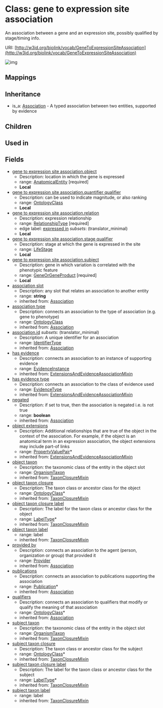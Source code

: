 # Class: gene to expression site association


An association between a gene and an expression site, possibly qualified by stage/timing info.

URI: [http://w3id.org/biolink/vocab/GeneToExpressionSiteAssociation](http://w3id.org/biolink/vocab/GeneToExpressionSiteAssociation)

![img](http://yuml.me/diagram/nofunky;dir:TB/class/\[GeneToExpressionSiteAssociation|subject_taxon_closure_label(i):label_type%20*;object_taxon_closure_label(i):label_type%20*;has_evidence(i):evidence_instance%20%3F;id(i):identifier_type%20%3F;negated(i):boolean%20%3F;association_slot(i):string%20%3F]-%20provided%20by(i)%20%3F>\[Provider],%20\[GeneToExpressionSiteAssociation]-%20publications(i)%20*>\[Publication],%20\[GeneToExpressionSiteAssociation]-%20qualifiers(i)%20*>\[OntologyClass],%20\[GeneToExpressionSiteAssociation]-%20association%20type(i)%20%3F>\[OntologyClass],%20\[GeneToExpressionSiteAssociation]-%20has%20evidence%20type(i)%20%3F>\[EvidenceType],%20\[GeneToExpressionSiteAssociation]-%20object%20extensions(i)%20*>\[PropertyValuePair],%20\[GeneToExpressionSiteAssociation]-%20object%20taxon%20closure(i)%20*>\[OntologyClass],%20\[GeneToExpressionSiteAssociation]-%20object%20taxon(i)%20%3F>\[OrganismTaxon],%20\[GeneToExpressionSiteAssociation]-%20subject%20taxon%20closure(i)%20*>\[OntologyClass],%20\[GeneToExpressionSiteAssociation]-%20subject%20taxon(i)%20%3F>\[OrganismTaxon],%20\[GeneToExpressionSiteAssociation]-%20relation>\[RelationshipType],%20\[GeneToExpressionSiteAssociation]-%20object>\[AnatomicalEntity],%20\[GeneToExpressionSiteAssociation]-%20subject>\[GeneOrGeneProduct],%20\[GeneToExpressionSiteAssociation]-%20quantifier%20qualifier%20%3F>\[OntologyClass],%20\[GeneToExpressionSiteAssociation]-%20stage%20qualifier%20%3F>\[LifeStage],%20\[Association]^-\[GeneToExpressionSiteAssociation])
## Mappings

## Inheritance

 *  is_a: [Association](Association.md) - A typed association between two entities, supported by evidence
## Children

## Used in

## Fields

 * [gene to expression site association.object](gene_to_expression_site_association_object.md)
    * Description: location in which the gene is expressed
    * range: [AnatomicalEntity](AnatomicalEntity.md) [required]
    * __Local__
 * [gene to expression site association.quantifier qualifier](gene_to_expression_site_association_quantifier_qualifier.md)
    * Description: can be used to indicate magnitude, or also ranking
    * range: [OntologyClass](OntologyClass.md)
    * __Local__
 * [gene to expression site association.relation](gene_to_expression_site_association_relation.md)
    * Description: expression relationship
    * range: [RelationshipType](RelationshipType.md) [required]
    * edge label: [expressed in](expressed_in.md) *subsets*: (translator_minimal)
    * __Local__
 * [gene to expression site association.stage qualifier](gene_to_expression_site_association_stage_qualifier.md)
    * Description: stage at which the gene is expressed in the site
    * range: [LifeStage](LifeStage.md)
    * __Local__
 * [gene to expression site association.subject](gene_to_expression_site_association_subject.md)
    * Description: gene in which variation is correlated with the phenotypic feature
    * range: [GeneOrGeneProduct](GeneOrGeneProduct.md) [required]
    * __Local__
 * [association slot](association_slot.md)
    * Description: any slot that relates an association to another entity
    * range: **string**
    * inherited from: [Association](Association.md)
 * [association type](association_type.md)
    * Description: connects an association to the type of association (e.g. gene to phenotype)
    * range: [OntologyClass](OntologyClass.md)
    * inherited from: [Association](Association.md)
 * [association.id](association_id.md) *subsets*: (translator_minimal)
    * Description: A unique identifier for an association
    * range: [IdentifierType](IdentifierType.md)
    * inherited from: [Association](Association.md)
 * [has evidence](has_evidence.md)
    * Description: connects an association to an instance of supporting evidence
    * range: [EvidenceInstance](EvidenceInstance.md)
    * inherited from: [ExtensionsAndEvidenceAssociationMixin](ExtensionsAndEvidenceAssociationMixin.md)
 * [has evidence type](has_evidence_type.md)
    * Description: connects an association to the class of evidence used
    * range: [EvidenceType](EvidenceType.md)
    * inherited from: [ExtensionsAndEvidenceAssociationMixin](ExtensionsAndEvidenceAssociationMixin.md)
 * [negated](negated.md)
    * Description: if set to true, then the association is negated i.e. is not true
    * range: **boolean**
    * inherited from: [Association](Association.md)
 * [object extensions](object_extensions.md)
    * Description: Additional relationships that are true of the object in the context of the association. For example, if the object is an anatomical term in an expression association, the object extensions may include part-of links
    * range: [PropertyValuePair](PropertyValuePair.md)*
    * inherited from: [ExtensionsAndEvidenceAssociationMixin](ExtensionsAndEvidenceAssociationMixin.md)
 * [object taxon](object_taxon.md)
    * Description: the taxonomic class of the entity in the object slot
    * range: [OrganismTaxon](OrganismTaxon.md)
    * inherited from: [TaxonClosureMixin](TaxonClosureMixin.md)
 * [object taxon closure](object_taxon_closure.md)
    * Description: The taxon class or ancestor class for the object
    * range: [OntologyClass](OntologyClass.md)*
    * inherited from: [TaxonClosureMixin](TaxonClosureMixin.md)
 * [object taxon closure label](object_taxon_closure_label.md)
    * Description: The label for the taxon class or ancestor class for the object
    * range: [LabelType](LabelType.md)*
    * inherited from: [TaxonClosureMixin](TaxonClosureMixin.md)
 * [object taxon label](object_taxon_label.md)
    * range: label
    * inherited from: [TaxonClosureMixin](TaxonClosureMixin.md)
 * [provided by](provided_by.md)
    * Description: connects an association to the agent (person, organization or group) that provided it
    * range: [Provider](Provider.md)
    * inherited from: [Association](Association.md)
 * [publications](publications.md)
    * Description: connects an association to publications supporting the association
    * range: [Publication](Publication.md)*
    * inherited from: [Association](Association.md)
 * [qualifiers](qualifiers.md)
    * Description: connects an association to qualifiers that modify or qualify the meaning of that association
    * range: [OntologyClass](OntologyClass.md)*
    * inherited from: [Association](Association.md)
 * [subject taxon](subject_taxon.md)
    * Description: the taxonomic class of the entity in the object slot
    * range: [OrganismTaxon](OrganismTaxon.md)
    * inherited from: [TaxonClosureMixin](TaxonClosureMixin.md)
 * [subject taxon closure](subject_taxon_closure.md)
    * Description: The taxon class or ancestor class for the subject
    * range: [OntologyClass](OntologyClass.md)*
    * inherited from: [TaxonClosureMixin](TaxonClosureMixin.md)
 * [subject taxon closure label](subject_taxon_closure_label.md)
    * Description: The label for the taxon class or ancestor class for the subject
    * range: [LabelType](LabelType.md)*
    * inherited from: [TaxonClosureMixin](TaxonClosureMixin.md)
 * [subject taxon label](subject_taxon_label.md)
    * range: label
    * inherited from: [TaxonClosureMixin](TaxonClosureMixin.md)
